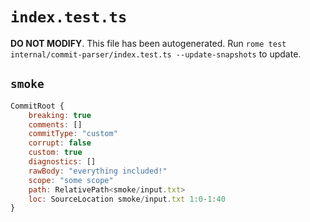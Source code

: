 # `index.test.ts`

**DO NOT MODIFY**. This file has been autogenerated. Run `rome test internal/commit-parser/index.test.ts --update-snapshots` to update.

## `smoke`

```javascript
CommitRoot {
	breaking: true
	comments: []
	commitType: "custom"
	corrupt: false
	custom: true
	diagnostics: []
	rawBody: "everything included!"
	scope: "some scope"
	path: RelativePath<smoke/input.txt>
	loc: SourceLocation smoke/input.txt 1:0-1:40
}
```
